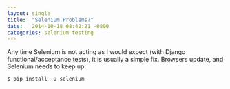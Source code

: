 ```yaml
---
layout: single
title:  "Selenium Problems?"
date:   2014-10-18 08:42:21 -0800
categories: selenium testing
---
```

Any time Selenium is not acting as I would expect (with Django
functional/acceptance tests), it is usually a simple fix. Browsers update,
and Selenium needs to keep up:

`$ pip install -U selenium`
